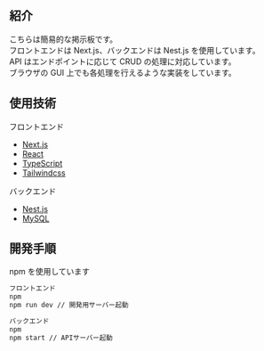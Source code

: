 ## 紹介

こちらは簡易的な掲示板です。  
フロントエンドは Next.js、バックエンドは Nest.js を使用しています。  
API はエンドポイントに応じて CRUD の処理に対応しています。  
ブラウザの GUI 上でも各処理を行えるような実装をしています。

## 使用技術

フロントエンド

- [Next.js](https://nextjs.org/)
- [React](https://ja.react.dev/)
- [TypeScript](https://www.typescriptlang.org/)
- [Tailwindcss](https://tailwindcss.com/)

バックエンド

- [Nest.js](https://nestjs.com/)
- [MySQL](https://www.mysql.com/jp/)

## 開発手順

npm を使用しています

```bash
フロントエンド
npm
npm run dev // 開発用サーバー起動

バックエンド
npm
npm start // APIサーバー起動
```

